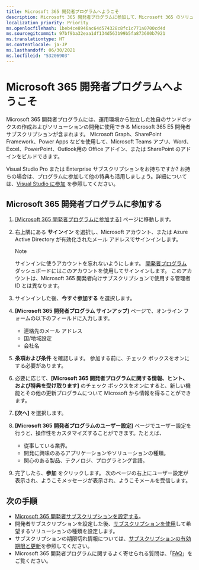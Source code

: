 ```yaml
---
title: Microsoft 365 開発者プログラムへようこそ
description: Microsoft 365 開発者プログラムに参加して、Microsoft 365 のソリューションをご自分の運用環境で独自に開発します。
localization_priority: Priority
ms.openlocfilehash: 1beb4ce8946ac64d574328c8fc1c771a0700cd4d
ms.sourcegitcommit: 97bf9ba32eaa1df134d563b99b5fa873600b7921
ms.translationtype: HT
ms.contentlocale: ja-JP
ms.lasthandoff: 06/30/2021
ms.locfileid: "53206903"
---
```

# <a name="welcome-to-the-microsoft-365-developer-program"></a>Microsoft 365 開発者プログラムへようこそ

Microsoft 365 開発者プログラムには、運用環境から独立した独自のサンドボックスの作成およびソリューションの開発に使用できる Microsoft 365 E5 開発者 サブスクリプションが含まれます。 Microsoft Graph、SharePoint Framework、Power Apps などを使用して、Microsoft Teams アプリ、Word、Excel、PowerPoint、Outlook用の Office アドイン、または SharePoint のアドインをビルドできます。

Visual Studio Pro または Enterprise サブスクリプションをお持ちですか? お持ちの場合は、プログラムに参加して他の特典も活用しましょう。詳細については、[Visual Studio に参加](join-with-visual-studio.md) を参照してください。

## <a name="join-the-microsoft-365-developer-program"></a>Microsoft 365 開発者プログラムに参加する

1. [[Microsoft 365 開発者プログラムに参加する]](https://developer.microsoft.com/ja-JP/microsoft-365/dev-program) ページに移動します。 

2. 右上隅にある **サインイン** を選択し、Microsoft アカウント、または Azure Active Directory が有効化されたメール アドレスでサインインします。

    > [!NOTE]
    > サインインに使うアカウントを忘れないようにします。 [開発者プログラム](https://developer.microsoft.com/office/profile) ダッシュボードにはこのアカウントを使用してサインインします。 このアカウントは、Microsoft 365 開発者向けサブスクリプションで使用する管理者 ID とは異なります。

3. サインインした後、**今すぐ参加する** を選択します。

4. **[Microsoft 365 開発者プログラム サインアップ]** ページで、オンライン フォームの以下のフィールドに入力します。

    - 連絡先のメール アドレス
    - 国/地域設定
    - 会社名

5. **条項および条件** を確認します。 参加する前に、チェック ボックスをオンにする必要があります。

6. 必要に応じて、**[Microsoft 365 開発者プログラムに関する情報、ヒント、および特典を受け取ります]** のチェック ボックスをオンにすると、新しい機能とその他の更新プログラムについて Microsoft から情報を得ることができます。 

7. **[次へ]** を選択します。

8. **[Microsoft 365 開発者プログラムのユーザー設定]** ページでユーザー設定を行うと、操作性をカスタマイズすることができます。たとえば、

    - 従事している業界。
    - 開発に興味のあるアプリケーションやソリューションの種類。
    - 関心のある製品、テクノロジ、プログラミング言語。

9. 完了したら、**参加** をクリックします。 次のページの右上にユーザー設定が表示され、ようこそメッセージが表示され、ようこそメールを受信します。



## <a name="next-steps"></a>次の手順

- [Microsoft 365 開発者サブスクリプションを設定する](microsoft-365-developer-program-get-started.md)。 
- 開発者サブスクリプションを設定した後、[サブスクリプションを使用](build-microsoft-365-solutions.md)して希望するソリューションの種類を設定します。
- サブスクリプションの期限切れ情報については、[サブスクリプションの有効期限と更新](subscription-expiration-and-renewal.md)を参照してください。
- Microsoft 365 開発者プログラムに関するよく寄せられる質問は、「[FAQ](microsoft-365-developer-program-faq.yml)」をご覧ください。


